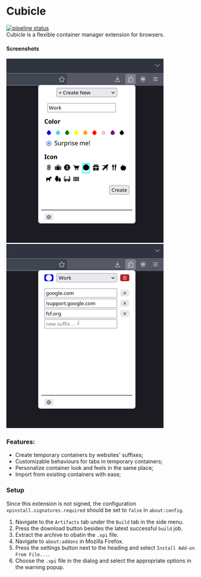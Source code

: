 # Cubicle
[![pipeline status](https://gitlab.com/WylieYYYY/cubicle/badges/master/pipeline.svg)](https://gitlab.com/WylieYYYY/cubicle/commits/master)  
Cubicle is a flexible container manager extension for browsers.

#### Screenshots
![Example Create Screenshot](screenshot-create.png "Create New Container Popup")
![Example Container Detail Screenshot](screenshot-detail.png "Container Detail Popup")

### Features:
- Create temporary containers by websites' suffixes;
- Customizable behaviours for tabs in temporary containers;
- Personalize container look and feels in the same place;
- Import from existing containers with ease;

### Setup
Since this extension is not signed, the configuration
`xpinstall.signatures.required` should be set to `false` in `about:config`.

1. Navigate to the `Artifacts` tab under the `Build` tab in the side menu.
2. Press the download button besides the latest successful `build` job.
3. Extract the archive to obatin the `.xpi` file.
4. Navigate to `about:addons` in Mozilla Firefox.
5. Press the settings button next to the heading and select `Install Add-on From File...`.
6. Choose the `.xpi` file in the dialog and select the appropriate options in the warning popup.
